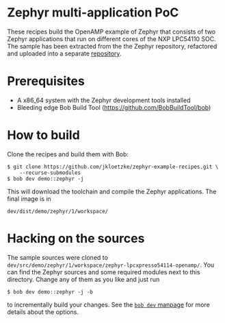 # Zephyr multi-application PoC

These recipes build the OpenAMP example of Zephyr that consists of two Zephyr
applications that run on different cores of the NXP LPC54110 SOC. The sample
has been extracted from the the Zephyr repository, refactored and uploaded into
a separate
[repository](https://github.com/jkloetzke/zephyr-lpcxpresso54114-openamp).

# Prerequisites

* A x86_64 system with the Zephyr development tools installed
* Bleeding edge Bob Build Tool (https://github.com/BobBuildTool/bob)

# How to build

Clone the recipes and build them with Bob:

    $ git clone https://github.com/jkloetzke/zephyr-example-recipes.git \
	    --recurse-submodules
    $ bob dev demo::zephyr -j

This will download the toolchain and compile the Zephyr applications. The final
image is in

    dev/dist/demo/zephyr/1/workspace/

# Hacking on the sources

The sample sources were cloned to
`dev/src/demo/zephyr/1/workspace/zephyr-lpcxpresso54114-openamp/`. You can find
the Zephyr sources and some required modules next to this directory. Change any
of them as you like and just run

    $ bob dev demo::zephyr -j -b

to incrementally build your changes. See the
[`bob dev` manpage](https://bob-build-tool.readthedocs.io/en/latest/manpages/bob-dev.html)
for more details about the options.
